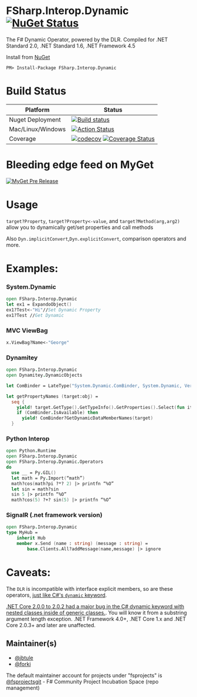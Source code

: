 # FSharp.Interop.Dynamic [![NuGet Status](http://img.shields.io/nuget/v/FSharp.Interop.Dynamic.svg?style=flat)](https://www.nuget.org/packages/FSharp.Interop.Dynamic/)


The F# Dynamic Operator, powered by the DLR. Compiled for .NET Standard 2.0, .NET Standard 1.6, .NET Framework 4.5

Install from [NuGet](https://nuget.org/packages/FSharp.Interop.Dynamic/)
```
PM> Install-Package FSharp.Interop.Dynamic
```

# Build Status

Platform | Status
-------- | ------
Nuget Deployment | [![Build status](https://ci.appveyor.com/api/projects/status/tbw9put64a0p3j9o/branch/master?svg=true)](https://ci.appveyor.com/project/jbtule/fsharp-dynamic-832/branch/master)
Mac/Linux/Windows | [![Action Status](https://github.com/fsprojects/FSharp.Interop.Dynamic/workflows/.NET%20Core%20CI/badge.svg)](https://github.com/fsprojects/FSharp.Interop.Dynamic/actions?workflow=.NET+Core+CI)
Coverage| [![codecov](https://codecov.io/gh/fsprojects/FSharp.Interop.Dynamic/branch/master/graph/badge.svg)](https://codecov.io/gh/fsprojects/FSharp.Interop.Dynamic) [![Coverage Status](https://coveralls.io/repos/github/fsprojects/FSharp.Interop.Dynamic/badge.svg?branch=master)](https://coveralls.io/github/fsprojects/FSharp.Interop.Dynamic?branch=master)
 
 
# Bleeding edge feed on MyGet

[![MyGet Pre Release](https://img.shields.io/myget/dynamitey-ci/vpre/FSharp.Interop.Dynamic.svg)](https://www.myget.org/feed/dynamitey-ci/package/nuget/FSharp.Interop.Dynamic)

# Usage

`target?Property`, `target?Property<-value`, and `target?Method(arg,arg2)` allow you to dynamically get/set properties and call methods

Also `Dyn.implicitConvert`,`Dyn.explicitConvert`, comparison operators and more.


# Examples:

### System.Dynamic
```fsharp
open FSharp.Interop.Dynamic
let ex1 = ExpandoObject()
ex1?Test<-"Hi"//Set Dynamic Property
ex1?Test //Get Dynamic
```

### MVC ViewBag

```fsharp
x.ViewBag?Name<-"George"
```

### Dynamitey

```fsharp
open FSharp.Interop.Dynamic
open Dynamitey.DynamicObjects

let ComBinder = LateType("System.Dynamic.ComBinder, System.Dynamic, Version=4.0.0.0, Culture=neutral, PublicKeyToken=b03f5f7f11d50a3a")

let getPropertyNames (target:obj) =
  seq {
    yield! target.GetType().GetTypeInfo().GetProperties().Select(fun it -> it.Name)
    if (ComBinder.IsAvailable) then
      yield! ComBinder?GetDynamicDataMemberNames(target)
  }

```


### Python Interop
```fsharp
open Python.Runtime
open FSharp.Interop.Dynamic
open FSharp.Interop.Dynamic.Operators
do
  use __ = Py.GIL()
  let math = Py.Import(“math”)
  math?cos(math?pi ?*? 2) |> printfn “%O”
  let sin = math?sin
  sin 5 |> printfn “%O”
  math?cos(5) ?+? sin(5) |> printfn “%O”
```

### SignalR (.net framework version)

```fsharp
open FSharp.Interop.Dynamic
type MyHub =
    inherit Hub
    member x.Send (name : string) (message : string) =
        base.Clients.All?addMessage(name,message) |> ignore
```

# Caveats:

The `DLR` is incompatible with interface explicit members, so are these operators, [just like C#'s `dynamic` keyword](http://stackoverflow.com/questions/22514892/iterate-through-a-dictionary-inserted-in-a-asp-net-mvc4-pages-viewdata-via-f-c).

[.NET Core 2.0.0 to 2.0.2 had a major bug in the C# dynamic keyword with nested classes inside of generic classes.](https://github.com/fsprojects/FSharp.Interop.Dynamic/issues/11). You will know it from a substring argument length exception. .NET Framework 4.0+, .NET Core 1.x and .NET Core 2.0.3+ and later are unaffected.

## Maintainer(s)

- [@jbtule](https://github.com/jbtule)
- [@forki](https://github.com/forki)

The default maintainer account for projects under "fsprojects" is [@fsprojectsgit](https://github.com/fsprojectsgit) - F# Community Project Incubation Space (repo management)

